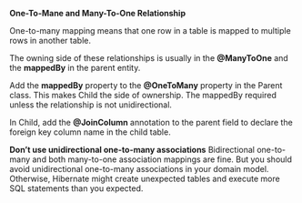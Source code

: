 **One-To-Mane and Many-To-One Relationship**

One-to-many mapping means that one row in a table is mapped to multiple rows in another table.

The owning side of these relationships is usually in the **@ManyToOne** and 
the **mappedBy** in the parent entity.

Add the **mappedBy** property to the **@OneToMany** property in the Parent class. 
This makes Child the side of ownership. The mappedBy required unless the relationship 
is not unidirectional.

In Child, add the **@JoinColumn** annotation to the parent field to declare the foreign 
key column name in the child table.

**Don’t use unidirectional one-to-many associations**
Bidirectional one-to-many and both many-to-one association mappings are fine. But you should 
avoid unidirectional one-to-many associations in your domain model. Otherwise, Hibernate 
might create unexpected tables and execute more SQL statements than you expected.